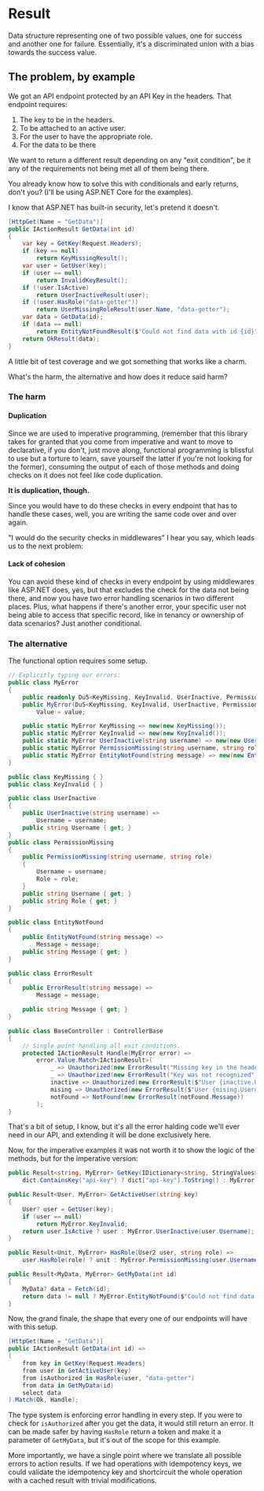 # Result
Data structure representing one of two possible values, one for success and another one for failure. Essentially, it's a discriminated union with a bias towards the success value.

## The problem, by example
We got an API endpoint protected by an API Key in the headers. That endpoint requires:
1. The key to be in the headers.
1. To be attached to an active user.
1. For the user to have the appropriate role.
1. For the data to be there

We want to return a different result depending on any "exit condition", be it any of the requirements not being met all of them being there.

You already know how to solve this with conditionals and early returns, don't you? (I'll be using ASP.NET Core for the examples).

I know that ASP.NET has built-in security, let's pretend it doesn't.

```cs
[HttpGet(Name = "GetData")]
public IActionResult GetData(int id)
{
    var key = GetKey(Request.Headers);
    if (key == null)
        return KeyMissingResult();
    var user = GetUser(key);
    if (user == null)
        return InvalidKeyResult();
    if (!user.IsActive)
        return UserInactiveResult(user);
    if (!user.HasRole("data-getter"))
        return UserMissingRoleResult(user.Name, "data-getter");
    var data = GetData(id);
    if (data == null)
        return EntityNotFoundResult($"Could not find data with id {id}");
    return OkResult(data);
}
```

A little bit of test coverage and we got something that works like a charm.

What's the harm, the alternative and how does it reduce said harm?

### The harm
#### Duplication
Since we are used to imperative programming, (remember that this library takes for granted that you come from imperative and want to move to declarative, if you don't, just move along, functional programming is blissful to use but a torture to learn, save yourself the latter if you're not looking for the former), consuming the output of each of those methods and doing checks on it does not feel like code duplication.

**It is duplication, though.**

Since you would have to do these checks in every endpoint that has to handle these cases, well, you are writing the same code over and over again.

"I would do the security checks in middlewares" I hear you say, which leads us to the next problem:

#### Lack of cohesion
You can avoid these kind of checks in every endpoint by using middlewares like ASP.NET does, yes, but that excludes the check for the data not being there, and now you have two error handling scenarios in two different places. Plus, what happens if there's another error, your specific user not being able to access that specific record, like in tenancy or ownership of data scenarios? Just another conditional.

### The alternative
The functional option requires some setup.
```cs
// Explicitly typing our errors:
public class MyError
{
    public readonly Du5<KeyMissing, KeyInvalid, UserInactive, PermissionMissing, EntityNotFound> Value;
    public MyError(Du5<KeyMissing, KeyInvalid, UserInactive, PermissionMissing, EntityNotFound> value) =>
        Value = value;

    public static MyError KeyMissing => new(new KeyMissing());
    public static MyError KeyInvalid => new(new KeyInvalid());
    public static MyError UserInactive(string username) => new(new UserInactive(username));
    public static MyError PermissionMissing(string username, string role) => new(new PermissionMissing(username, role));
    public static MyError EntityNotFound(string message) => new(new EntityNotFound(message));
}

public class KeyMissing { }
public class KeyInvalid { }

public class UserInactive
{
    public UserInactive(string username) =>
        Username = username;
    public string Username { get; }
}
public class PermissionMissing
{
    public PermissionMissing(string username, string role)
    {
        Username = username;
        Role = role;
    }
    public string Username { get; }
    public string Role { get; }
}

public class EntityNotFound
{
    public EntityNotFound(string message) =>
        Message = message;
    public string Message { get; }
}

public class ErrorResult
{
    public ErrorResult(string message) =>
        Message = message;

    public string Message { get; }
}

public class BaseController : ControllerBase
{
    // Single point handling all exit conditions.
    protected IActionResult Handle(MyError error) =>
        error.Value.Match<IActionResult>(
            _ => Unauthorized(new ErrorResult("Missing key in the headers")),
            _ => Unauthorized(new ErrorResult("Key was not recognized")),
            inactive => Unauthorized(new ErrorResult($"User {inactive.Username} is inactive")),
            mising => Unauthorized(new ErrorResult($"User {mising.Username} is missing permission {mising.Role}")),
            notFound => NotFound(new ErrorResult(notFound.Message))
        );
}
```
That's a bit of setup, I know, but it's all the error halding code we'll ever need in our API, and extending it will be done exclusively here.

Now, for the imperative examples it was not worth it to show the logic of the methods, but for the imperative version:
```cs
public Result<string, MyError> GetKey(IDictionary<string, StringValues> dict) =>
    dict.ContainsKey("api-key") ? dict["api-key"].ToString() : MyError.KeyMissing;

public Result<User, MyError> GetActiveUser(string key)
{
    User? user = GetUser(key);
    if (user == null)
        return MyError.KeyInvalid;
    return user.IsActive ? user : MyError.UserInactive(user.Username);
}

public Result<Unit, MyError> HasRole(User2 user, string role) =>
    user.HasRole(role) ? unit : MyError.PermissionMissing(user.Username, role);

public Result<MyData, MyError> GetMyData(int id)
{
    MyData? data = Fetch(id);
    return data != null ? MyError.EntityNotFound($"Could not find data with id {id}") : data;
}
```

Now, the grand finale, the shape that every one of our endpoints will have with this setup.
```cs
[HttpGet(Name = "GetData")]
public IActionResult GetData(int id) =>
(
    from key in GetKey(Request.Headers)
    from user in GetActiveUser(key)
    from isAuthorized in HasRole(user, "data-getter")
    from data in GetMyData(id)
    select data
).Match(Ok, Handle);
```

The type system is enforcing error handling in every step. If you were to check for `isAuthorized` after you get the data, it would still return an error. It can be made safer by having `HasRole` return a token and make it a parameter of `GetMyData`, but it's out of the scope for this example.

More importantly, we have a single point where we translate all possible errors to action results. If we had operations with idempotency keys, we could validate the idempotency key and shortcircuit the whole operation with a cached result with trivial modifications.